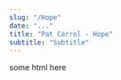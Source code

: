 ```yaml
---
slug: "/Hope"
date: "..."
title: "Pat Carrol - Hope"
subtitle: "Subtitle"
---
```

<!---
slug: must match link: URL in .Work.js
-->
<p> some html here </p>